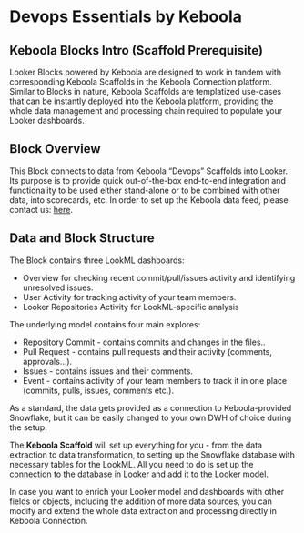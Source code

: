 # Devops Essentials by Keboola

## Keboola Blocks Intro (Scaffold Prerequisite)
Looker Blocks powered by Keboola are designed to work in tandem with corresponding Keboola Scaffolds in the Keboola Connection platform. Similar to Blocks in nature, Keboola Scaffolds are templatized use-cases that can be instantly deployed into the Keboola platform, providing the whole data management and processing chain required to populate your Looker dashboards.

## Block Overview
This Block connects to data from Keboola “Devops” Scaffolds into Looker. Its purpose is to provide quick out-of-the-box end-to-end integration and functionality to be used either stand-alone or to be combined with other data, into scorecards, etc. In order to set up the Keboola data feed, please contact us: [here](https://get.keboola.com/lookerblocks?block=devops_essentials).

## Data and Block Structure
The Block contains three LookML dashboards:

*  Overview for checking recent commit/pull/issues activity and identifying unresolved issues.
*  User Activity for tracking activity of your team members.
*  Looker Repositories Activity for LookML-specific analysis


The underlying model contains four main explores:

*  Repository Commit - contains commits and changes in the files..
*  Pull Request - contains pull requests and their activity (comments, approvals…).
*  Issues - contains issues and their comments.
*  Event - contains activity of your team members to track it in one place (commits, pulls, issues, comments etc.).

As a standard, the data gets provided as a connection to Keboola-provided Snowflake, but it can be easily changed to your own DWH of choice during the setup.

The **Keboola Scaffold** will set up everything for you - from the data extraction to data transformation, to setting up the Snowflake database with necessary tables for the LookML. All you need to do is set up the connection to the database in Looker and add it to the Looker model.

In case you want to enrich your Looker model and dashboards with other fields or objects, including the addition of more data sources, you can modify and extend the whole data extraction and processing directly in Keboola Connection.
